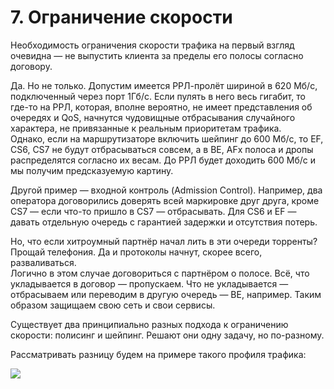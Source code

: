 # 7. Ограничение скорости

Необходимость ограничения скорости трафика на первый взгляд очевидна — не выпустить клиента за пределы его полосы согласно договору.

Да. Но не только. Допустим имеется РРЛ-пролёт шириной в 620 Мб/с, подключенный через порт 1Гб/с. Если пулять в него весь гигабит, то где-то на РРЛ, которая, вполне вероятно, не имеет представления об очередях и QoS, начнутся чудовищные отбрасывания случайного характера, не привязанные к реальным приоритетам трафика.  
Однако, если на маршрутизаторе включить шейпинг до 600 Мб/с, то EF, CS6, CS7 не будут отбрасываться совсем, а в BE, AFх полоса и дропы распределятся согласно их весам. До РРЛ будет доходить 600 Мб/с и мы получим предсказуемую картину.

Другой пример — входной контроль \(Admission Control\). Например, два оператора договорились доверять всей маркировке друг друга, кроме CS7 — если что-то пришло в CS7 — отбрасывать. Для CS6 и EF — давать отдельную очередь с гарантией задержки и отсутствия потерь.

Но, что если хитроумный партнёр начал лить в эти очереди торренты? Прощай телефония. Да и протоколы начнут, скорее всего, разваливаться.  
Логично в этом случае договориться с партнёром о полосе. Всё, что укладывается в договор — пропускаем. Что не укладывается — отбрасываем или переводим в другую очередь — BE, например. Таким образом защищаем свою сеть и свои сервисы.

Существует два принципиально разных подхода к ограничению скорости: полисинг и шейпинг. Решают они одну задачу, но по-разному.

Рассматривать разницу будем на примере такого профиля трафика:

![](../../.gitbook/assets/image-48.png)


